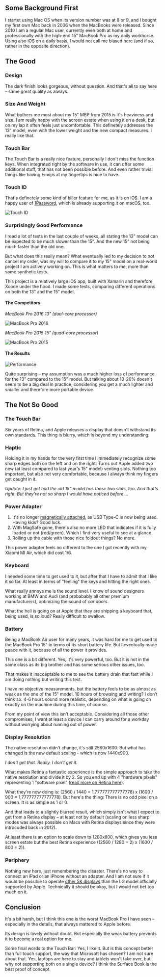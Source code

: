 ## Some Background First

I startet using Mac OS when its version number was at 8 or 9, and I bought my first own Mac back in 2006 when the MacBooks were released. Since 2010 I am a regular Mac user, currently even both at home and professionally with the high-end 15" MacBook Pro as my daily workhorse. Using also iOS on a daily basis, I would not call me biased here (and if so, rather in the opposite direction).

## The Good

### Design

The dark finish looks gorgeous, without question. And that's all to say here – same great quality as always.

### Size And Weight

What bothers me most about my 15" MBP from 2015 is it's heaviness and size. I am really happy with the screen estate when using it on a desk, but on my lap it often feels just uncomfortable. This definetely addresses the 13" model, even with the lower weight and the new compact measures. I really like that.

### Touch Bar

The Touch Bar is a really nice feature, personally I don't miss the function keys. When integrated right by the software in use, it can offer some additional stuff, that has not been possible before. And even rather trivial things like having Emojis at my fingertips is nice to have.

### Touch ID

That's definetely some kind of killer feature for me, as it is on iOS. I am a happy user of [1Password](https://1password.com/), which is already supporting it on macOS, too.

![Touch ID](https://thomasbandt.com/upload/touchbar.JPG)

### Surprisingly Good Performance

I read a lot of tests in the last couple of weeks, all stating the 13" model can be expected to be much slower than the 15". And the new 15" not being much faster than the old one.

But what does this really mean? What eventually led to my decision to not cancel my order, was my will to compare it to my 15" model on a real-world project I am actively working on. This is what matters to me, more than some synthetic tests.

This project is a relatively large iOS app, built with Xamarin and therefore Xcode under the hood. I made some tests, comparing different operations on both the 13" and the 15" model.

#### The Competitors

*MacBook Pro 2016 13" (dual-core processor)*

![MacBook Pro 2016](https://thomasbandt.com/upload/mbp2016.png)

*MacBook Pro 2015 15" (quad-core processor)*

![MacBook Pro 2015](https://thomasbandt.com/upload/mbp2015.png)

#### The Results

![Performance](https://thomasbandt.com/upload/performance-comparison-mbp.png)

Quite surprising – my assumption was a much higher loss of performance for the 13" compared to the 15" model. But talking about 10-20% doesn't seem to be a big deal in practice, considering you get a much lighter and smaller and therefore more portable device.

## The Not So Good

### The Touch Bar

Six years of Retina, and Apple releases a display that doesn't  withstand its own standards. This thing is blurry, which is beyond my understanding.

### Haptic

Holding it in my hands for the very first time I immediately recognize some sharp edges both on the left and on the right. Turns out Apple added two new (at least compared to last year's 15" model) venting slots. Nothing too important, but also not very comfortable, because I always think my fingers get caught in it.

_Update: I just got told the old 15" model has those two slots, too. And that's right. But they're not so sharp I would have noticed before ..._

### Power Adapter

1. It's no longer [magnetically attached](https://en.wikipedia.org/wiki/MagSafe), as USB Type-C is now being used. Having kids? Good luck.
2. With MagSafe gone, there's also no more LED that indicates if it is fully loaded or not (red/green). Which I find very useful to see at a glance.
3. Rolling up the cable with those nice foldout things? No more.

This power adapter feels no different to the one I got recently with my Xiaomi MI Air, which did cost 1/6.

### Keyboard

I needed some time to get used to it, but after that I have to admit that I like it so far. At least in terms of "feeling" the keys and hitting the right ones.

What really annoys me is the sound level. I know of sound designers working at BMW and Audi (and probabably all other premium manufacturers), optimizing the sound of _car doors_.

What the hell is going on at Apple that they are shipping a keyboard that, being used, is so loud? Really difficult to swallow.

### Battery

Being a MacBook Air user for many years, it was hard for me to get used to the MacBook Pro 15" in terms of its short battery life. But I eventually made peace with it, because of all the power it provides.

This one is a bit different. Yes, it's very powerful, too. But it is not in the same class as its big brother and has some serious other issues, too.

That makes it inacceptable to me to see the battery drain that fast while I am doing nothing but writing this text.

I have no objective measurements, but the battery feels to be as almost as weak as the one of the 15" model. 10 hours of browsing and writing? I don't think so. 4-6 hours sound more realistic, depending on what is going on exactly on the machine during this time, of course.

From my point of view this isn't acceptable. Considering all those other compromises, I want at least a device I can carry around for a workday without worrying about running out of power.

### Display Resolution

The native resolution didn't change, it's still 2560x1600. But what has changed is the new default scaling - which is now 1440x900.

*I don't get that. Really. I don't get it.*

What makes Retina a fantastic experience is the simple approach to take the native resolution and divide it by 2. So you end up with 4 "hardware pixels" representing 1 "software pixel" ([read more on Retina here](https://en.wikipedia.org/wiki/Retina_Display)).

What they're now doing is: (2560 / 1440 = 1,777777777777778) x (1600 / 900 = 1,777777777777778). But here's the thing: There is no odd pixel on a screen. It is as simple as 1 or 0.

And that leads to a slightly blurred result, which simply isn't what I expect to get from a Retina display – at least not by default (scaling on less sharp modes was always possible on Macs with Retina displays since they were introcuded back in 2012).

At least there is an option to scale down to 1280x800, which gives you less screen estate but the best Retina experience ((2560 / 1280 = 2) x (1600 / 800 = 2)).

### Periphery

Nothing new here, just remembering the disaster. There's no way to connect an iPad or an iPhone without an adapter. And I am not sure if it would be possible to operate [other 5K displays](https://thomasbandt.com/when-4k-isnt-enough-anymore) than the LG model officially supported by Apple. Technically it should be okay, but I would not bet too much on it.

## Conclusion

It's a bit harsh, but I think this one is the worst MacBook Pro I have seen – especially in the details, that always mattered to Apple before.

Its design is lovely without doubt. But especially the weak battery prevents it to become a real option for me.

Some final words to the Touch Bar: Yes, I like it. But is this concept better than full touch support, the way that Microsoft has chosen? I am not sure about that. Yes, laptops are here to stay and tablets won't take over, but why not supporting both on a single device? I think the Surface Book is the best proof of concept.
